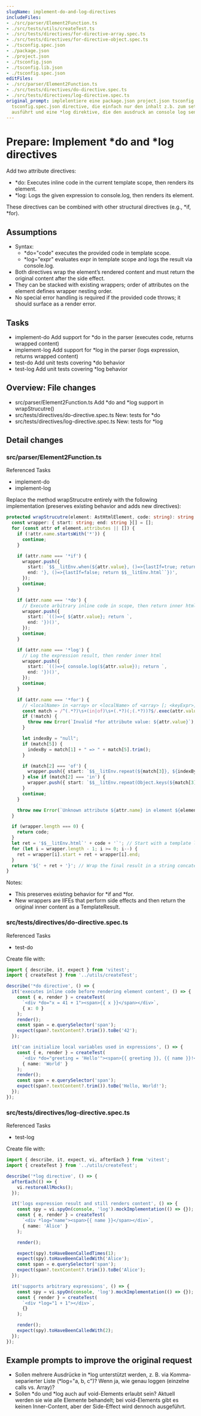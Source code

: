 ```yaml
---
slugName: implement-do-and-log-directives
includeFiles:
- ./src/parser/Element2Function.ts
- ./src/tests/utils/createTest.ts
- ./src/tests/directives/for-directive-array.spec.ts
- ./src/tests/directives/for-directive-object.spec.ts
- ./tsconfig.spec.json
- ./package.json
- ./project.json
- ./tsconfig.json
- ./tsconfig.lib.json
- ./tsconfig.spec.json
editFiles:
- ./src/parser/Element2Function.ts
- ./src/tests/directives/do-directive.spec.ts
- ./src/tests/directives/log-directive.spec.ts
original_prompt: implelentiere eine package.json project.json tsconfig.json tsconfig.lib.json
  tsconfig.spec.json directive, die einfach nur den inhalt z.b. zum setzen von variablen
  ausführt und eine *log direktive, die den ausdruck an console log sendet.
---
```

# Prepare: Implement *do and *log directives

Add two attribute directives:
- *do: Executes inline code in the current template scope, then renders its element.
- *log: Logs the given expression to console.log, then renders its element.

These directives can be combined with other structural directives (e.g., *if, *for).

## Assumptions

- Syntax:
  - *do="code" executes the provided code in template scope.
  - *log="expr" evaluates expr in template scope and logs the result via console.log.
- Both directives wrap the element’s rendered content and must return the original content after the side effect.
- They can be stacked with existing wrappers; order of attributes on the element defines wrapper nesting order.
- No special error handling is required if the provided code throws; it should surface as a render error.

## Tasks

- implement-do Add support for *do in the parser (executes code, returns wrapped content)
- implement-log Add support for *log in the parser (logs expression, returns wrapped content)
- test-do Add unit tests covering *do behavior
- test-log Add unit tests covering *log behavior

## Overview: File changes

- src/parser/Element2Function.ts Add *do and *log support in wrapStrucutre()
- src/tests/directives/do-directive.spec.ts New: tests for *do
- src/tests/directives/log-directive.spec.ts New: tests for *log

## Detail changes

### src/parser/Element2Function.ts

Referenced Tasks
- implement-do
- implement-log

Replace the method wrapStrucutre entirely with the following implementation (preserves existing behavior and adds new directives):

```typescript
protected wrapStrucutre(element: AstHtmlElement, code: string): string {
  const wrapper: { start: string; end: string }[] = [];
  for (const attr of element.attributes || []) {
    if (!attr.name.startsWith('*')) {
      continue;
    }

    if (attr.name === '*if') {
      wrapper.push({
        start: `$$__litEnv.when(${attr.value}, ()=>{lastIf=true; return   `,
        end: '}, ()=>{lastIf=false; return $$__litEnv.html``})',
      });
      continue;
    }

    if (attr.name === '*do') {
      // Execute arbitrary inline code in scope, then return inner html
      wrapper.push({
        start: `(()=>{ ${attr.value}; return `,
        end: '})()',
      });
      continue;
    }

    if (attr.name === '*log') {
      // Log the expression result, then render inner html
      wrapper.push({
        start: `(()=>{ console.log(${attr.value}); return `,
        end: '})()',
      });
      continue;
    }

    if (attr.name === '*for') {
      // <localName> in <array> or <localName> of <array> [; <keyExpr>]
      const match = /^(.*?)\s+(in|of)\s+(.*?)(;(.*?))?$/.exec(attr.value || '');
      if (!match) {
        throw new Error(`Invalid *for attribute value: ${attr.value}`);
      }

      let indexBy = "null";
      if (match[5]) {
        indexBy = match[1] + " => " + match[5].trim();
      }

      if (match[2] === 'of') {
        wrapper.push({ start: `$$__litEnv.repeat(${match[3]}, ${indexBy}, (${match[1]}, $index) => `, end: ')' });
      } else if (match[2] === 'in') {
        wrapper.push({ start: `$$__litEnv.repeat(Object.keys(${match[3]}), ${indexBy}, (${match[1]}, $index) => `, end: ')' });
      }
      continue;
    }

    throw new Error(`Unknown attribute ${attr.name} in element ${element.tagName}`);
  }

  if (wrapper.length === 0) {
    return code;
  }
  let ret = '$$__litEnv.html`' + code + '`'; // Start with a template literal for HTML
  for (let i = wrapper.length - 1; i >= 0; i--) {
    ret = wrapper[i].start + ret + wrapper[i].end;
  }
  return '${' + ret + '}'; // Wrap the final result in a string concatenation
}
```

Notes:
- This preserves existing behavior for *if and *for.
- New wrappers are IIFEs that perform side effects and then return the original inner content as a TemplateResult.

### src/tests/directives/do-directive.spec.ts

Referenced Tasks
- test-do

Create file with:

```typescript
import { describe, it, expect } from 'vitest';
import { createTest } from '../utils/createTest';

describe('*do directive', () => {
  it('executes inline code before rendering element content', () => {
    const { e, render } = createTest(
      `<div *do="x = 41 + 1"><span>{{ x }}</span></div>`,
      { x: 0 }
    );
    render();
    const span = e.querySelector('span');
    expect(span?.textContent?.trim()).toBe('42');
  });

  it('can initialize local variables used in expressions', () => {
    const { e, render } = createTest(
      `<div *do="greeting = 'Hello'"><span>{{ greeting }}, {{ name }}!</span></div>`,
      { name: 'World' }
    );
    render();
    const span = e.querySelector('span');
    expect(span?.textContent?.trim()).toBe('Hello, World!');
  });
});
```

### src/tests/directives/log-directive.spec.ts

Referenced Tasks
- test-log

Create file with:

```typescript
import { describe, it, expect, vi, afterEach } from 'vitest';
import { createTest } from '../utils/createTest';

describe('*log directive', () => {
  afterEach(() => {
    vi.restoreAllMocks();
  });

  it('logs expression result and still renders content', () => {
    const spy = vi.spyOn(console, 'log').mockImplementation(() => {});
    const { e, render } = createTest(
      `<div *log="name"><span>{{ name }}</span></div>`,
      { name: 'Alice' }
    );

    render();

    expect(spy).toHaveBeenCalledTimes(1);
    expect(spy).toHaveBeenCalledWith('Alice');
    const span = e.querySelector('span');
    expect(span?.textContent?.trim()).toBe('Alice');
  });

  it('supports arbitrary expressions', () => {
    const spy = vi.spyOn(console, 'log').mockImplementation(() => {});
    const { render } = createTest(
      `<div *log="1 + 1"></div>`,
      {}
    );

    render();
    expect(spy).toHaveBeenCalledWith(2);
  });
});
```

## Example prompts to improve the original request

- Sollen mehrere Ausdrücke in *log unterstützt werden, z. B. via Komma-separierter Liste (*log="a, b, c")? Wenn ja, wie genau loggen (einzelne calls vs. Array)?
- Sollen *do und *log auch auf void-Elements erlaubt sein? Aktuell werden sie wie alle Elemente behandelt; bei void-Elements gibt es keinen Inner-Content, aber der Side-Effect wird dennoch ausgeführt.